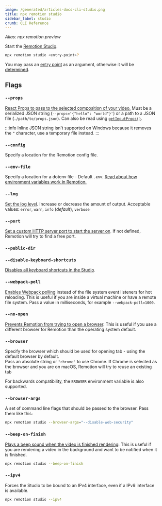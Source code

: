 ```yaml
---
image: /generated/articles-docs-cli-studio.png
title: npx remotion studio
sidebar_label: studio
crumb: CLI Reference
---
```


_Alias: npx remotion preview_

Start the [Remotion Studio](/docs/studio).

```bash
npx remotion studio <entry-point>?
```

You may pass an [entry point](/docs/terminology/entry-point) as an argument, otherwise it will be [determined](/docs/terminology/entry-point#which-entry-point-is-being-used).

## Flags

### `--props`

[React Props to pass to the selected composition of your video.](/docs/parameterized-rendering#passing-input-props-in-the-cli) Must be a serialized JSON string (`--props='{"hello": "world"}'`) or a path to a JSON file (`./path/to/props.json`). Can also be read using [`getInputProps()`](/docs/get-input-props).

:::info
Inline JSON string isn't supported on Windows because it removes the `"` character, use a temporary file instead.
:::

### `--config`<AvailableFrom v="1.2.0" />

Specify a location for the Remotion config file.

### `--env-file`<AvailableFrom v="2.2.0" />

Specify a location for a dotenv file - Default `.env`. [Read about how environment variables work in Remotion.](/docs/env-variables)

### `--log`

[Set the log level](/docs/config#setlevel). Increase or decrease the amount of output. Acceptable values: `error`, `warn`, `info` (_default_), `verbose`

### `--port`

[Set a custom HTTP server port to start the server on](/docs/config#setstudioport). If not defined, Remotion will try to find a free port.

### `--public-dir`<AvailableFrom v="3.2.13" />

<Options id="public-path" />

### `--disable-keyboard-shortcuts`<AvailableFrom v="3.2.11" />

[Disables all keyboard shortcuts in the Studio](/docs/config#setkeyboardshortcutsenabled).

### `--webpack-poll`<AvailableFrom v="3.3.11" />

[Enables Webpack polling](/docs/config#setwebpackpollinginmilliseconds) instead of the file system event listeners for hot reloading. This is useful if you are inside a virtual machine or have a remote file system.
Pass a value in milliseconds, for example `--webpack-poll=1000`.

### `--no-open`<AvailableFrom v="3.3.19" />

[Prevents Remotion from trying to open a browser](/docs/config#setshouldopenbrowser). This is useful if you use a different browser for Remotion than the operating system default.

### `--browser`<AvailableFrom v="3.3.79" />

Specify the browser which should be used for opening tab - using the default browser by default.  
Pass an absolute string or `"chrome"` to use Chrome.
If Chrome is selected as the browser and you are on macOS, Remotion will try to reuse an existing tab

For backwards compatibility, the `BROWSER` environment variable is also supported.

### `--browser-args`<AvailableFrom v="3.3.79" />

A set of command line flags that should be passed to the browser. Pass them like this:

```sh
npx remotion studio --browser-args="--disable-web-security"
```

### `--beep-on-finish`<AvailableFrom v="4.0.84" />

[Plays a beep sound when the video is finished rendering](/docs/config#setbeeponfinish). This is useful if you are rendering a video in the background and want to be notified when it is finished.

```sh
npx remotion studio --beep-on-finish
```

### `--ipv4`<AvailableFrom v="4.0.125" />

Forces the Studio to be bound to an IPv4 interface, even if a IPv6 interface is available.

```sh
npx remotion studio --ipv4
```

